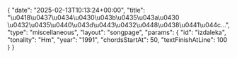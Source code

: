 {
    "date": "2025-02-13T10:13:24+00:00",
    "title": "\u0418\u0437\u0434\u0430\u043b\u0435\u043a\u0430 \u0432\u0435\u0440\u043d\u0443\u0432\u0448\u0438\u0441\u044c...",
    "type": "miscellaneous",
    "layout": "songpage",
    "params": {
        "id": "izdaleka",
        "tonality": "Hm",
        "year": "1991",
        "chordsStartAt": 50,
        "textFinishAtLine": 100
    }
}